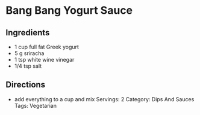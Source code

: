 # Bang Bang Yogurt Sauce
## Ingredients
- 1 cup full fat Greek yogurt
- 5 g sriracha
- 1 tsp white wine vinegar
- 1/4 tsp salt
## Directions
- add everything to a cup and mix
Servings: 2
Category: Dips And Sauces
Tags: Vegetarian
